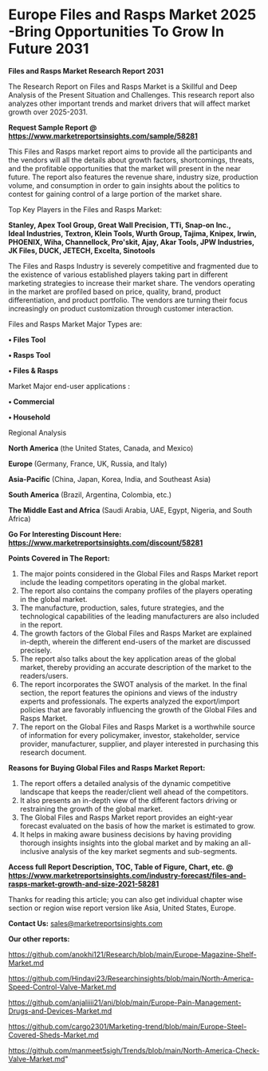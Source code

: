 # Europe Files and Rasps Market 2025 -Bring Opportunities To Grow In Future 2031

<strong>Files and Rasps Market Research Report 2031</strong>

The Research Report on Files and Rasps Market is a Skillful and Deep Analysis of the Present Situation and Challenges. This research report also analyzes other important trends and market drivers that will affect market growth over 2025-2031.

<strong>Request Sample Report @ <a href=https://www.marketreportsinsights.com/sample/58281>https://www.marketreportsinsights.com/sample/58281</a></strong>

This Files and Rasps market report aims to provide all the participants and the vendors will all the details about growth factors, shortcomings, threats, and the profitable opportunities that the market will present in the near future. The report also features the revenue share, industry size, production volume, and consumption in order to gain insights about the politics to contest for gaining control of a large portion of the market share.

Top Key Players in the Files and Rasps Market:

<strong>Stanley, Apex Tool Group, Great Wall Precision, TTi, Snap-on Inc., Ideal Industries, Textron, Klein Tools, Wurth Group, Tajima, Knipex, Irwin, PHOENIX, Wiha, Channellock, Pro&#39;skit, Ajay, Akar Tools, JPW Industries, JK Files, DUCK, JETECH, Excelta, Sinotools </strong>

The Files and Rasps Industry is severely competitive and fragmented due to the existence of various established players taking part in different marketing strategies to increase their market share. The vendors operating in the market are profiled based on price, quality, brand, product differentiation, and product portfolio. The vendors are turning their focus increasingly on product customization through customer interaction.

Files and Rasps Market Major Types are:

<strong>• Files Tool

• Rasps Tool

• Files & Rasps</strong>

Market Major end-user applications :

<strong>• Commercial

• Household</strong>

Regional Analysis

</u><strong><b>North America</b></strong> (the United States, Canada, and Mexico)

<strong><b>Europe </b></strong>(Germany, France, UK, Russia, and Italy)

<strong><b>Asia-Pacific</b></strong> (China, Japan, Korea, India, and Southeast Asia)

<strong><b>South America</b></strong> (Brazil, Argentina, Colombia, etc.)

<strong><b>The Middle East and Africa</b></strong> (Saudi Arabia, UAE, Egypt, Nigeria, and South Africa)

<strong>Go For Interesting Discount Here: <a href=https://www.marketreportsinsights.com/discount/58281>https://www.marketreportsinsights.com/discount/58281</a></strong>

<strong>Points Covered in The Report:</strong>
<ol>
  <li>The major points considered in the Global Files and Rasps Market report include the leading competitors operating in the global market.</li>
  <li>The report also contains the company profiles of the players operating in the global market.</li>
  <li>The manufacture, production, sales, future strategies, and the technological capabilities of the leading manufacturers are also included in the report.</li>
  <li>The growth factors of the Global Files and Rasps Market are explained in-depth, wherein the different end-users of the market are discussed precisely.</li>
  <li>The report also talks about the key application areas of the global market, thereby providing an accurate description of the market to the readers/users.</li>
  <li>The report incorporates the SWOT analysis of the market. In the final section, the report features the opinions and views of the industry experts and professionals. The experts analyzed the export/import policies that are favorably influencing the growth of the Global Files and Rasps Market.</li>
  <li>The report on the Global Files and Rasps Market is a worthwhile source of information for every policymaker, investor, stakeholder, service provider, manufacturer, supplier, and player interested in purchasing this research document.</li>
</ol>
<strong>Reasons for Buying Global Files and Rasps Market Report:</strong>

<ol>
  <li>The report offers a detailed analysis of the dynamic competitive landscape that keeps the reader/client well ahead of the competitors.</li>
  <li>It also presents an in-depth view of the different factors driving or restraining the growth of the global market.</li>
  <li>The Global Files and Rasps Market report provides an eight-year forecast evaluated on the basis of how the market is estimated to grow.</li>
  <li>It helps in making aware business decisions by having providing thorough insights insights into the global market and by making an all-inclusive analysis of the key market segments and sub-segments.</li>
</ol>
<strong>Access full Report Description, TOC, Table of Figure, Chart, etc. @ <a href=https://www.marketreportsinsights.com/industry-forecast/files-and-rasps-market-growth-and-size-2021-58281>https://www.marketreportsinsights.com/industry-forecast/files-and-rasps-market-growth-and-size-2021-58281</a></strong>


Thanks for reading this article; you can also get individual chapter wise section or region wise report version like Asia, United States, Europe.

<strong>Contact Us:</strong>
sales@marketreportsinsights.com

<strong>Our other reports:</strong>

<a href=https://github.com/anokhi121/Research/blob/main/Europe-Magazine-Shelf-Market.md>https://github.com/anokhi121/Research/blob/main/Europe-Magazine-Shelf-Market.md</a>

<a href=https://github.com/Hindavi23/Researchinsights/blob/main/North-America-Speed-Control-Valve-Market.md>https://github.com/Hindavi23/Researchinsights/blob/main/North-America-Speed-Control-Valve-Market.md</a>

<a href=https://github.com/anjaliiii21/ani/blob/main/Europe-Pain-Management-Drugs-and-Devices-Market.md>https://github.com/anjaliiii21/ani/blob/main/Europe-Pain-Management-Drugs-and-Devices-Market.md</a>

<a href=https://github.com/cargo2301/Marketing-trend/blob/main/Europe-Steel-Covered-Sheds-Market.md>https://github.com/cargo2301/Marketing-trend/blob/main/Europe-Steel-Covered-Sheds-Market.md</a>

<a href=https://github.com/manmeet5sigh/Trends/blob/main/North-America-Check-Valve-Market.md>https://github.com/manmeet5sigh/Trends/blob/main/North-America-Check-Valve-Market.md</a>"
